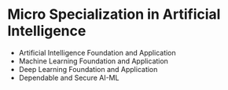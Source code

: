 # Micro Specialization in Artificial Intelligence
- Artificial Intelligence Foundation and Application 
- Machine Learning Foundation and Application
- Deep Learning Foundation and Application
- Dependable and Secure AI-ML
